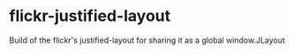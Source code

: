 # flickr-justified-layout
Build of the flickr's justified-layout for sharing it as a global window.JLayout 
